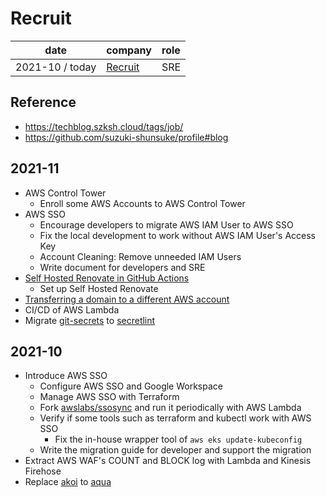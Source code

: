 # Recruit

date | company | role
--- | --- | ---
2021-10 / today | [Recruit](https://www.recruit.co.jp/) | SRE

## Reference

* https://techblog.szksh.cloud/tags/job/
* https://github.com/suzuki-shunsuke/profile#blog

## 2021-11

* AWS Control Tower
  * Enroll some AWS Accounts to AWS Control Tower
* AWS SSO
  * Encourage developers to migrate AWS IAM User to AWS SSO
  * Fix the local development to work without AWS IAM User's Access Key
  * Account Cleaning: Remove unneeded IAM Users
  * Write document for developers and SRE
* [Self Hosted Renovate in GitHub Actions](https://github.com/renovatebot/github-action)
  * Set up Self Hosted Renovate
* [Transferring a domain to a different AWS account](https://docs.aws.amazon.com/Route53/latest/DeveloperGuide/domain-transfer-between-aws-accounts.html)
* CI/CD of AWS Lambda
* Migrate [git-secrets](https://github.com/awslabs/git-secrets) to [secretlint](https://github.com/secretlint/secretlint)

## 2021-10

* Introduce AWS SSO
  * Configure AWS SSO and Google Workspace
  * Manage AWS SSO with Terraform
  * Fork [awslabs/ssosync](https://github.com/awslabs/ssosync) and run it periodically with AWS Lambda
  * Verify if some tools such as terraform and kubectl work with AWS SSO
    * Fix the in-house wrapper tool of `aws eks update-kubeconfig`
  * Write the migration guide for developer and support the migration
* Extract AWS WAF's COUNT and BLOCK log with Lambda and Kinesis Firehose
* Replace [akoi](http://github.com/suzuki-shunsuke/akoi) to [aqua](https://aquaproj.github.io/)
